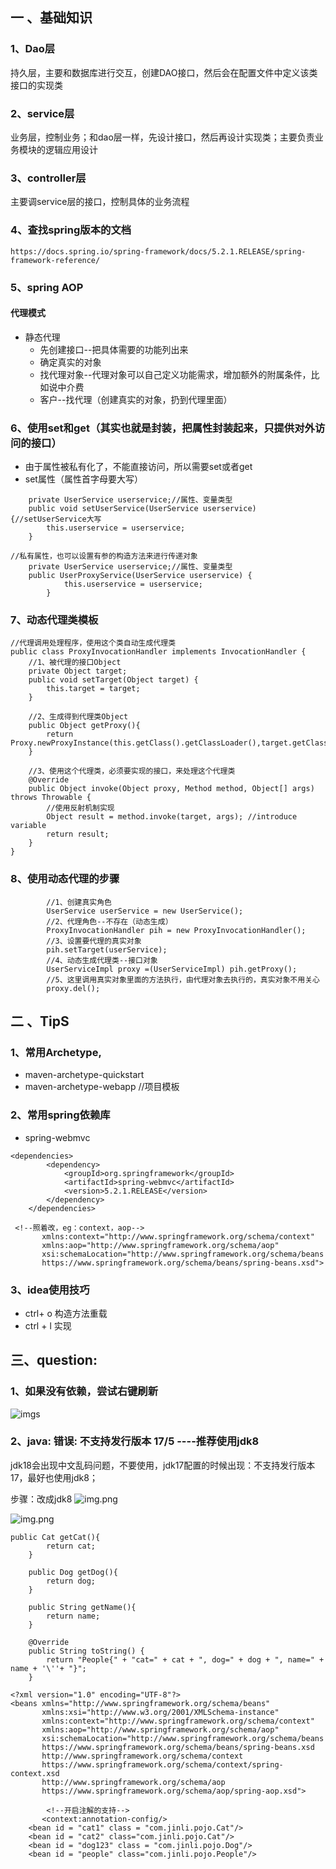 ## 一 、基础知识
### 1、Dao层  
持久层，主要和数据库进行交互，创建DAO接口，然后会在配置文件中定义该类接口的实现类
### 2、service层
业务层，控制业务；和dao层一样，先设计接口，然后再设计实现类；主要负责业务模块的逻辑应用设计
### 3、controller层
主要调service层的接口，控制具体的业务流程
### 4、查找spring版本的文档
``` 
https://docs.spring.io/spring-framework/docs/5.2.1.RELEASE/spring-framework-reference/
```
### 5、spring AOP
#### 代理模式
- 静态代理
    - 先创建接口--把具体需要的功能列出来
    - 确定真实的对象
    - 找代理对象--代理对象可以自己定义功能需求，增加额外的附属条件，比如说中介费
    - 客户--找代理（创建真实的对象，扔到代理里面）
### 6、使用set和get（其实也就是封装，把属性封装起来，只提供对外访问的接口）
- 由于属性被私有化了，不能直接访问，所以需要set或者get
- set属性（属性首字母要大写）
```aidl
    private UserService userservice;//属性、变量类型
    public void setUserService(UserService userservice) {//setUserService大写
        this.userservice = userservice;
    }
```
```aidl
//私有属性，也可以设置有参的构造方法来进行传递对象
    private UserService userservice;//属性、变量类型
    public UserProxyService(UserService userservice) {
            this.userservice = userservice;
        }
```

### 7、动态代理类模板
```aidl
//代理调用处理程序，使用这个类自动生成代理类
public class ProxyInvocationHandler implements InvocationHandler {
    //1、被代理的接口Object
    private Object target;
    public void setTarget(Object target) {
        this.target = target;
    }

    //2、生成得到代理类Object
    public Object getProxy(){
        return Proxy.newProxyInstance(this.getClass().getClassLoader(),target.getClass().getInterfaces(),this);
    }

    //3、使用这个代理类，必须要实现的接口，来处理这个代理类
    @Override
    public Object invoke(Object proxy, Method method, Object[] args) throws Throwable {
        //使用反射机制实现
        Object result = method.invoke(target, args); //introduce variable
        return result;
    }
}
```
### 8、使用动态代理的步骤
```aidl
        //1、创建真实角色
        UserService userService = new UserService();
        //2、代理角色--不存在（动态生成）
        ProxyInvocationHandler pih = new ProxyInvocationHandler();
        //3、设置要代理的真实对象
        pih.setTarget(userService);
        //4、动态生成代理类--接口对象
        UserServiceImpl proxy =(UserServiceImpl) pih.getProxy();
        //5、这里调用真实对象里面的方法执行，由代理对象去执行的，真实对象不用关心
        proxy.del();
```


## 二 、TipS
### 1、常用Archetype,
- maven-archetype-quickstart
- maven-archetype-webapp  //项目模板

### 2、常用spring依赖库
- spring-webmvc
```
<dependencies>
        <dependency>
            <groupId>org.springframework</groupId>
            <artifactId>spring-webmvc</artifactId>
            <version>5.2.1.RELEASE</version>
        </dependency>
    </dependencies>
```

```
 <!--照着改，eg：context，aop-->
       xmlns:context="http://www.springframework.org/schema/context"
       xmlns:aop="http://www.springframework.org/schema/aop"
       xsi:schemaLocation="http://www.springframework.org/schema/beans
       https://www.springframework.org/schema/beans/spring-beans.xsd">
```
### 3、idea使用技巧
- ctrl+ o  构造方法重载
- ctrl + l 实现

## 三、question: 
### 1、如果没有依赖，尝试右键刷新
![imgs](/imgs/img01.png)


### 2、java: 错误: 不支持发行版本 17/5  ----推荐使用jdk8
jdk18会出现中文乱码问题，不要使用，jdk17配置的时候出现：不支持发行版本 17，最好也使用jdk8；

步骤：改成jdk8
![img.png](imgs/img_1.png)



![img.png](imgs/img.png)


```
public Cat getCat(){
        return cat;
    }

    public Dog getDog(){
        return dog;
    }

    public String getName(){
        return name;
    }

    @Override
    public String toString() {
        return "People{" + "cat=" + cat + ", dog=" + dog + ", name=" + name + '\''+ "}";
    }
```

```aidl
<?xml version="1.0" encoding="UTF-8"?>
<beans xmlns="http://www.springframework.org/schema/beans"
       xmlns:xsi="http://www.w3.org/2001/XMLSchema-instance"
       xmlns:context="http://www.springframework.org/schema/context"
       xmlns:aop="http://www.springframework.org/schema/aop"
       xsi:schemaLocation="http://www.springframework.org/schema/beans
       https://www.springframework.org/schema/beans/spring-beans.xsd
       http://www.springframework.org/schema/context
       https://www.springframework.org/schema/context/spring-context.xsd
       http://www.springframework.org/schema/aop
       https://www.springframework.org/schema/aop/spring-aop.xsd">

        <!--开启注解的支持-->
       <context:annotation-config/>
    <bean id = "cat1" class = "com.jinli.pojo.Cat"/>
    <bean id = "cat2" class="com.jinli.pojo.Cat"/>
    <bean id = "dog123" class = "com.jinli.pojo.Dog"/>
    <bean id = "people" class="com.jinli.pojo.People"/>
```